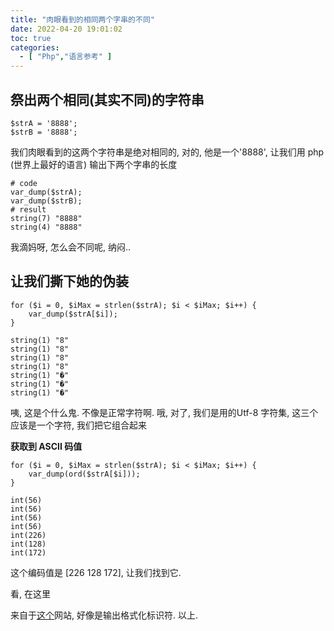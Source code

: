 ```yaml
---
title: "肉眼看到的相同两个字串的不同"
date: 2022-04-20 19:01:02
toc: true
categories:
  - [ "Php","语言参考" ]
---
```


## 祭出两个相同(其实不同)的字符串

```
$strA = '8888‬';
$strB = '8888';
```

我们肉眼看到的这两个字符串是绝对相同的, 对的, 他是一个'8888', 让我们用 php (世界上最好的语言) 输出下两个字串的长度

```
# code
var_dump($strA);
var_dump($strB);
# result
string(7) "8888‬"
string(4) "8888"
```

我滴妈呀, 怎么会不同呢, 纳闷..

## 让我们撕下她的伪装

```
for ($i = 0, $iMax = strlen($strA); $i < $iMax; $i++) {
	var_dump($strA[$i]);
}
```

```
string(1) "8"
string(1) "8"
string(1) "8"
string(1) "8"
string(1) "�"
string(1) "�"
string(1) "�"
```

咦, 这是个什么鬼. 不像是正常字符啊. 哦, 对了, 我们是用的Utf-8 字符集, 这三个应该是一个字符, 我们把它组合起来

**获取到 ASCII 码值**

```
for ($i = 0, $iMax = strlen($strA); $i < $iMax; $i++) {
	var_dump(ord($strA[$i]));
}
```

```
int(56)
int(56)
int(56)
int(56)
int(226)
int(128)
int(172)
```

这个编码值是 [226 128 172], 让我们找到它.

看, 在这里

来自于[这个](https://utf8-chartable.de/unicode-utf8-table.pl?start=8192&number=128&utf8=dec)网站, 好像是输出格式化标识符.
以上.

